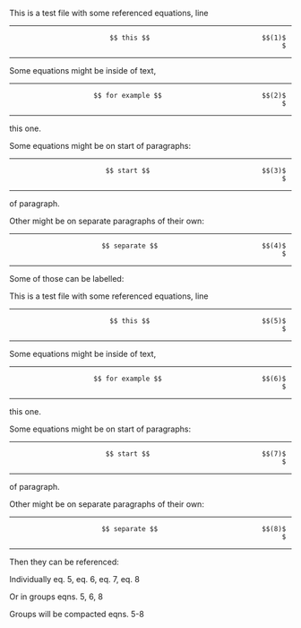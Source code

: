 This is a test file with some referenced equations, line

  ---------------------------------------------------------------- ------
                             $$ this $$                            $$(1)$
                                                                        $
  ---------------------------------------------------------------- ------

Some equations might be inside of text,

  ---------------------------------------------------------------- ------
                         $$ for example $$                         $$(2)$
                                                                        $
  ---------------------------------------------------------------- ------

this one.

Some equations might be on start of paragraphs:

  ---------------------------------------------------------------- ------
                            $$ start $$                            $$(3)$
                                                                        $
  ---------------------------------------------------------------- ------

of paragraph.

Other might be on separate paragraphs of their own:

  ---------------------------------------------------------------- ------
                           $$ separate $$                          $$(4)$
                                                                        $
  ---------------------------------------------------------------- ------

Some of those can be labelled:

This is a test file with some referenced equations, line

  ---------------------------------------------------------------- ------
                             $$ this $$                            $$(5)$
                                                                        $
  ---------------------------------------------------------------- ------

Some equations might be inside of text,

  ---------------------------------------------------------------- ------
                         $$ for example $$                         $$(6)$
                                                                        $
  ---------------------------------------------------------------- ------

this one.

Some equations might be on start of paragraphs:

  ---------------------------------------------------------------- ------
                            $$ start $$                            $$(7)$
                                                                        $
  ---------------------------------------------------------------- ------

of paragraph.

Other might be on separate paragraphs of their own:

  ---------------------------------------------------------------- ------
                           $$ separate $$                          $$(8)$
                                                                        $
  ---------------------------------------------------------------- ------

Then they can be referenced:

Individually eq. 5, eq. 6, eq. 7, eq. 8

Or in groups eqns. 5, 6, 8

Groups will be compacted eqns. 5-8

